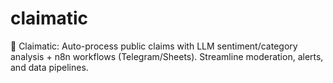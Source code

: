 # claimatic
🤖 Claimatic: Auto-process public claims with LLM sentiment/category analysis + n8n workflows (Telegram/Sheets). Streamline moderation, alerts, and data pipelines.
